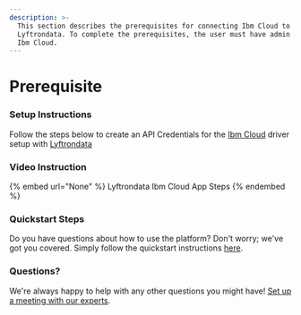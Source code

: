 ```yaml
---
description: >-
  This section describes the prerequisites for connecting Ibm Cloud to
  Lyftrondata. To complete the prerequisites, the user must have admin access to
  Ibm Cloud.
---
```


# Prerequisite

<mark style="color:blue;"></mark>

### Setup Instructions

Follow the steps below to create an API Credentials for the [Ibm Cloud](None) driver setup with [Lyftrondata](https://www.lyftrondata.com)

### Video Instruction

{% embed url="None" %}
Lyftrondata Ibm Cloud App Steps
{% endembed %}

### Quickstart Steps

Do you have questions about how to use the platform? Don't worry; we've got you covered. Simply follow the quickstart instructions [here](README.md).

### Questions? <a href="#questions" id="questions"></a>

We're always happy to help with any other questions you might have! [Set up a meeting with our experts](https://www.lyftrondata.com/book-a-meeting/).

